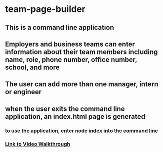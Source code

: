 # team-page-builder

## This is a command line application

## Employers and business teams can enter information about their team members including name, role, phone number, office number, school, and more

## The user can add more than one manager, intern or engineer

## when the user exits the command line application, an index.html page is generated

### to use the application, enter node index into the command line

### [Link to Video Walkthrough](dist/demo_video1.mp4)
